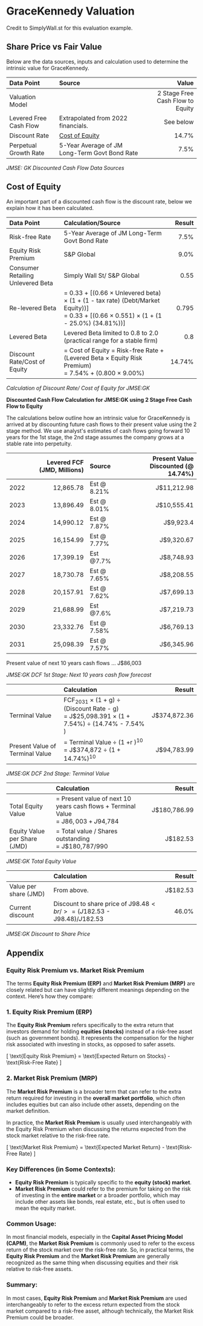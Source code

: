 # GraceKennedy Valuation

Credit to SimplyWall.st for this evaluation example.

## Share Price vs Fair Value

Below are the data sources, inputs and calculation used to determine the intrinsic value for GraceKennedy.

| Data Point | Source | Value |
|:--- |:--- | ---:|
| Valuation Model | | 2 Stage Free Cash Flow to Equity |
| Levered Free Cash Flow | Extrapolated from 2022 financials. | See below |
| Discount Rate | [Cost of Equity](#cost-of-equity) | 14.7% |
| Perpetual Growth Rate | 5-Year Average of JM Long-Term Govt Bond Rate | 7.5% |

_JMSE: GK Discounted Cash Flow Data Sources_

## Cost of Equity

An important part of a discounted cash flow is the discount rate, below we explain how it has been calculated.

| Data Point | Calculation/Source | Result |
|:--- |:--- | ---:|
| Risk-free Rate | 5-Year Average of JM Long-Term Govt Bond Rate | 7.5% |
| Equity Risk Premium | S&P Global | 9.0% |
| Consumer Retailing Unlevered Beta | Simply Wall St/ S&P Global | 0.55 |
| Re-levered Beta | = 0.33 + [(0.66 × Unlevered beta) × (1 + (1 - tax rate) (Debt/Market Equity))]<br />= 0.33 + [(0.66 × 0.551) × (1 + (1 - 25.0%) (34.81%))] | 0.795 |
| Levered Beta | Levered Beta limited to 0.8 to 2.0<br />(practical range for a stable firm) | 0.8 |
| Discount Rate/Cost of Equity | = Cost of Equity = Risk-free Rate + (Levered Beta × Equity Risk Premium)<br />= 7.54% + (0.800 × 9.00%) | 14.74% |

_Calculation of Discount Rate/ Cost of Equity for JMSE:GK_

**Discounted Cash Flow Calculation for JMSE:GK using 2 Stage Free Cash Flow to Equity**

The calculations below outline how an intrinsic value for GraceKennedy is arrived at by discounting future cash flows to their present value using the 2 stage method. We use analyst's estimates of cash flows going forward 10 years for the 1st stage, the 2nd stage assumes the company grows at a stable rate into perpetuity.


|     | Levered FCF (JMD, Millions) | Source | Present Value Discounted (@ 14.74%) |
|:--- | ---:|:--- | ---:|
| 2022 | 12,865.78 | Est @ 8.21% | J$11,212.98 |
| 2023 | 13,896.49 | Est @ 8.01% | J$10,555.41 |
| 2024 | 14,990.12 | Est @ 7.87% | J$9,923.4 |
| 2025 | 16,154.99 | Est @ 7.77% | J$9,320.67 |
| 2026 | 17,399.19 | Est @7.7% | J$8,748.93 |
| 2027 | 18,730.78 | Est @ 7.65% | J$8,208.55 |
| 2028 | 20,157.91 | Est @ 7.62% | J$7,699.13 |
| 2029 | 21,688.99  | Est @7.6% | J$7,219.73 |
| 2030 | 23,332.76 | Est @ 7.58% | J$6,769.13 |
| 2031 | 25,098.39 | Est @ 7.57% | J$6,345.96 |

Present value of next 10 years cash flows ... J$86,003

_JMSE:GK DCF 1st Stage: Next 10 years cash flow forecast_


|     | Calculation | Result |
|:--- |:--- | ---:|
| Terminal Value | FCF<sub>2031</sub> × (1 + g) ÷ (Discount Rate - g) <br />= J$25,098.391 × (1 + 7.54%) ÷ (14.74% - 7.54% ) | J$374,872.36 |
| Present Value of Terminal Value | = Terminal Value ÷ (1 +r )<sup>10</sup> <br />= J$374,872 ÷ (1 + 14.74%)<sup>10</sup> | J$94,783.99 |

_JMSE:GK DCF 2nd Stage: Terminal Value_


|     | Calculation | Result |
|:--- |:--- | ---:|
| Total Equity Value | = Present value of next 10 years cash flows + Terminal Value <br /> = J$86,003 + J$94,784 | J$180,786.99 |
| Equity Value per Share (JMD) | = Total value / Shares outstanding <br />= J$180,787/990 | J$182.53 |

_JMSE:GK Total Equity Value_


|     | Calculation | Result |
|:--- |:--- | ---:|
| Value per share (JMD) | From above. | J$182.53 |
| Current discount | Discount to share price of J$98.48 <br />= (J$182.53 - J$98.48)/ J$182.53 | 46.0% |

_JMSE:GK Discount to Share Price_

## Appendix

### Equity Risk Premium vs. Market Risk Premium

The terms **Equity Risk Premium (ERP)** and **Market Risk Premium (MRP)** are closely related but can have slightly different meanings depending on the context. Here’s how they compare:

### 1. **Equity Risk Premium (ERP)**
The **Equity Risk Premium** refers specifically to the extra return that investors demand for holding **equities (stocks)** instead of a risk-free asset (such as government bonds). It represents the compensation for the higher risk associated with investing in stocks, as opposed to safer assets.

\[
\text{Equity Risk Premium} = \text{Expected Return on Stocks} - \text{Risk-Free Rate}
\]

### 2. **Market Risk Premium (MRP)**
The **Market Risk Premium** is a broader term that can refer to the extra return required for investing in the **overall market portfolio**, which often includes equities but can also include other assets, depending on the market definition.

In practice, the **Market Risk Premium** is usually used interchangeably with the Equity Risk Premium when discussing the returns expected from the stock market relative to the risk-free rate.

\[
\text{Market Risk Premium} = \text{Expected Market Return} - \text{Risk-Free Rate}
\]

### Key Differences (in Some Contexts):
- **Equity Risk Premium** is typically specific to the **equity (stock) market**.
- **Market Risk Premium** could refer to the premium for taking on the risk of investing in the **entire market** or a broader portfolio, which may include other assets like bonds, real estate, etc., but is often used to mean the equity market.

### Common Usage:
In most financial models, especially in the **Capital Asset Pricing Model (CAPM)**, the **Market Risk Premium** is commonly used to refer to the excess return of the stock market over the risk-free rate. So, in practical terms, the **Equity Risk Premium** and the **Market Risk Premium** are generally recognized as the same thing when discussing equities and their risk relative to risk-free assets.

### Summary:
In most cases, **Equity Risk Premium** and **Market Risk Premium** are used interchangeably to refer to the excess return expected from the stock market compared to a risk-free asset, although technically, the Market Risk Premium could be broader.